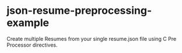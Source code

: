 # json-resume-preprocessing-example
Create multiple Resumes from your single resume.json file using C Pre Processor directives.
